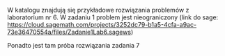 W katalogu znajdują się przykładowe rozwiązania problemów z laboratorium nr 6.
W zadaniu 1 problem jest nieograniczony (link do sage: https://cloud.sagemath.com/projects/3252dc79-b1a5-4cfa-a9ac-73e36470554a/files/Zadanie1Lab6.sagews)



Ponadto jest tam próba rozwiązania zadania 7
